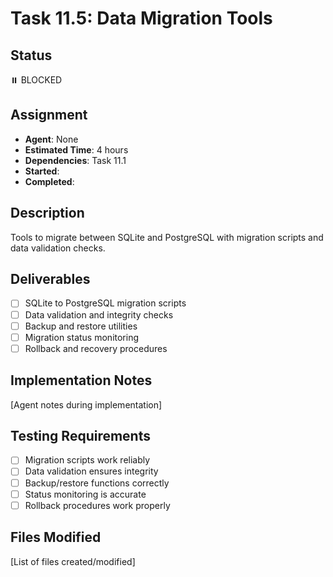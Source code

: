 # Task 11.5: Data Migration Tools

## Status

⏸️ BLOCKED

## Assignment

- **Agent**: None
- **Estimated Time**: 4 hours
- **Dependencies**: Task 11.1
- **Started**:
- **Completed**:

## Description

Tools to migrate between SQLite and PostgreSQL with migration scripts and data validation checks.

## Deliverables

- [ ] SQLite to PostgreSQL migration scripts
- [ ] Data validation and integrity checks
- [ ] Backup and restore utilities
- [ ] Migration status monitoring
- [ ] Rollback and recovery procedures

## Implementation Notes

[Agent notes during implementation]

## Testing Requirements

- [ ] Migration scripts work reliably
- [ ] Data validation ensures integrity
- [ ] Backup/restore functions correctly
- [ ] Status monitoring is accurate
- [ ] Rollback procedures work properly

## Files Modified

[List of files created/modified]
